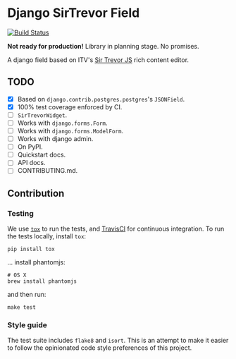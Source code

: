 # Django SirTrevor Field

[![Build Status][travis-status-img]][travis-build]

**Not ready for production!** Library in planning stage. No promises.

A django field based on ITV's [Sir Trevor JS][sirtrevor] rich content editor.

## TODO

- [x] Based on `django.contrib.postgres.postgres`'s `JSONField`.
- [x] 100% test coverage enforced by CI.
- [ ] `SirTrevorWidget`.
- [ ] Works with `django.forms.Form`.
- [ ] Works with `django.forms.ModelForm`.
- [ ] Works with django admin.
- [ ] On PyPI.
- [ ] Quickstart docs.
- [ ] API docs.
- [ ] CONTRIBUTING.md.

## Contribution
### Testing

We use [`tox`][tox] to run the tests, and [TravisCI][travis] for continuous
integration. To run the tests locally, install `tox`:

    pip install tox

... install phantomjs:

    # OS X
    brew install phantomjs

and then run:

    make test

### Style guide

The test suite includes `flake8` and `isort`. This is an attempt to make it
easier to follow the opinionated code style preferences of this project.


[sirtrevor]: https://madebymany.github.io/sir-trevor-js/
[tox]: https://pypi.python.org/pypi/tox
[travis-build]: https://travis-ci.org/meshy/django-sirtrevor-field
[travis-status-img]: https://travis-ci.org/meshy/django-sirtrevor-field.svg?branch=master
[travis]: https://travis-ci.org/
